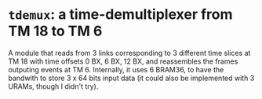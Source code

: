 # `tdemux`: a time-demultiplexer from TM 18 to TM 6

A module that reads from 3 links corresponding to 3 different time slices at TM 18 with time offsets 0 BX, 6 BX, 12 BX, and reassembles the frames outputing events at TM 6.
Internally, it uses 6 BRAM36, to have the bandwith to store 3 x 64 bits input data (it could also be implemented with 3 URAMs, though I didn't try).
